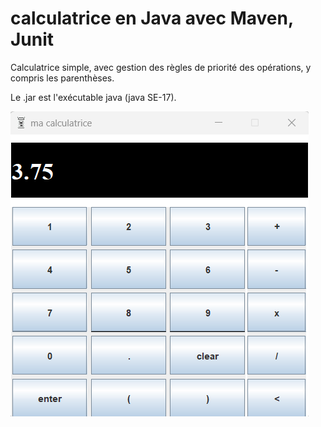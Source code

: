 # calculatrice en Java avec Maven, Junit  

Calculatrice simple, avec gestion des règles de priorité des opérations, y compris les parenthèses.  

Le .jar est l'exécutable java (java SE-17).

![calculatrice](cap.png)
